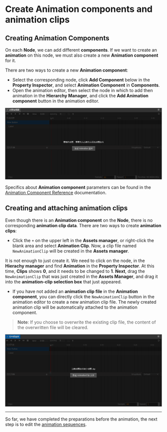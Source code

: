 # Create Animation components and animation clips

## Creating Animation Components

On each __Node__, we can add different __components__. If we want to create an __animation__ on this node, we must also create a new __Animation component__ for it.

There are two ways to create a new __Animation component__:

 - Select the corresponding node, click __Add Component__ below in the __Property Inspector__, and select __Animation Component__ in __Components__.
 - Open the animation editor, then select the node in which to add then animation in the __Hierarchy Manager__, and click the __Add Animation component__ button in the animation editor.

![add-component](animation-clip/add-component.png)

Specifics about __Animation component__ parameters can be found in the [Animation Component Reference](./../../engine/animation/animation-component.md) documentation.

## Creating and attaching animation clips

Even though there is an __Animation component__ on the __Node__, there is no corresponding __animation clip data__. There are two ways to create __animation clips__:

  - Click the `+` on the upper left in the __Assets manager__, or right-click the blank area and select __Animation Clip__. Now, a clip file named `NewAnimationClip` will be created in the __Assets manager__.

It is not enough to just create it. We need to click on the node, in the __Hierachy manager__ and find __Animation__ in the __Property Inspector__. At this time, __Clips__ shows __0__, and it needs to be changed to __1__. __Next__, drag the `NewAnimationClip` that was just created in the __Assets Manager__, and drag it into the __animation-clip selection box__ that just appeared.

  - If you have not added an __animation clip file__ in the __Animation component__, you can directly click the `NewAnimationClip` button in the animation editor to create a new animation clip file. The newly created animation clip will be automatically attached to the animation component.

> **Note**: If you choose to overwrite the existing clip file, the content of the overwritten file will be cleared.

![add-clip](animation-clip/add-clip.png)

---

So far, we have completed the preparations before the animation, the next step is to edit the [animation sequences](animation-clip.md).